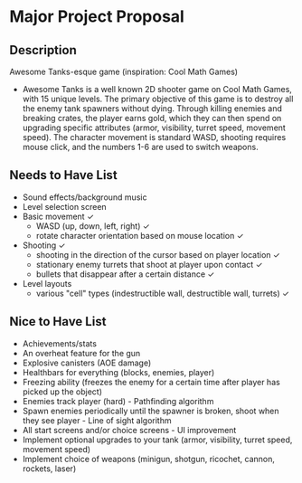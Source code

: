 # Major Project Proposal

## Description
Awesome Tanks-esque game (inspiration: Cool Math Games)
- Awesome Tanks is a well known 2D shooter game on Cool Math Games, with 15 unique levels.
  The primary objective of this game is to destroy all the enemy tank spawners without dying.
  Through killing enemies and breaking crates, the player earns gold, which they can then spend
  on upgrading specific attributes (armor, visibility, turret speed, movement speed). The character movement
  is standard WASD, shooting requires mouse click, and the numbers 1-6 are used to switch weapons.

## Needs to Have List
- Sound effects/background music
- Level selection screen
- Basic movement ✓
  - WASD (up, down, left, right) ✓
  - rotate character orientation based on mouse location ✓
- Shooting ✓
  - shooting in the direction of the cursor based on player location ✓
  - stationary enemy turrets that shoot at player upon contact ✓
  - bullets that disappear after a certain distance ✓
- Level layouts
  - various "cell" types (indestructible wall, destructible wall, turrets) ✓

## Nice to Have List
- Achievements/stats
- An overheat feature for the gun
- Explosive canisters (AOE damage)
- Healthbars for everything (blocks, enemies, player)
- Freezing ability (freezes the enemy for a certain time after player has picked up the object)
- Enemies track player (hard) - Pathfinding algorithm
- Spawn enemies periodically until the spawner is broken, shoot when they see player - Line of sight algorithm
- All start screens and/or choice screens - UI improvement
- Implement optional upgrades to your tank (armor, visibility, turret speed, movement speed)
- Implement choice of weapons (minigun, shotgun, ricochet, cannon, rockets, laser)
